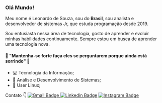 ### Olá Mundo! 
Meu nome é Leonardo de Souza, sou do **Brasil**, sou analista e desenvolvedor de sistemas Jr, que estuda programação desde 2019.

Sou entusiasta nessa área de tecnologia, gosto de aprender e evoluir minhas habilidades continuamente. Sempre estou em busca de aprender uma tecnologia nova.

#### 📄 "Mantenha-se forte faça eles se perguntarem porque ainda está sorrindo" 👊

- 💻 Tecnologia da Informação;  
- 📑 Análise e Desenvolvimento de Sistemas;  
- 🐧 User Linux;

Contato 👇
[![Gmail Badge](https://img.shields.io/badge/-leosouza1392@gmail.com-ff0000?style=flat-square&logo=Gmail&logoColor=white&link=mailto:leosouza1392@gmail.com)](mailto:leosouza1392@gmail.com)[
![Linkedin Badge](https://img.shields.io/badge/-LinkedIn-blue?style=flat-square&logo=Linkedin&logoColor=white&link=https://www.linkedin.com/in/leonardo-de-souza-07a169172/)](https://www.linkedin.com/in/leonardo-de-souza-07a169172/)
[![Instagram Badge](https://img.shields.io/badge/-Instagram-violet?style=flat-square&logo=Instagram&logoColor=white&link=https://www.instagram.com/leonnardo_watch/)](https://www.instagram.com/leonnardo_watch/)
